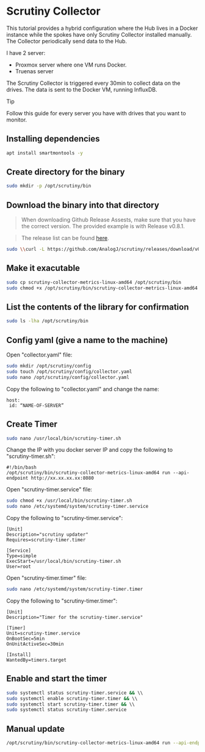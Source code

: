 # Scrutiny Collector 
This tutorial provides a hybrid configuration where the Hub lives in a Docker instance while the spokes have only Scrutiny Collector installed manually. The Collector periodically send data to the Hub.

I have 2 server:
+ Proxmox server where one VM runs Docker. 
+ Truenas server

The Scrutiny Collector is triggered every 30min to collect data on the drives. The data is sent to the Docker VM, running InfluxDB.

> [!TIP]
>Follow this guide for every server you have with drives that you want to monitor.

## Installing dependencies
```bash
apt install smartmontools -y 
```
## Create directory for the binary
```bash
sudo mkdir -p /opt/scrutiny/bin
```

## Download the binary into that directory
>When downloading Github Release Assests, make sure that you have the correct version. The provided example is with Release v0.8.1.

>The release list can be found [here](https://github.com/analogj/scrutiny/releases).

```bash
sudo \\curl -L https://github.com/AnalogJ/scrutiny/releases/download/v0.8.1/scrutiny-collector-metrics-linux-amd64 > scrutiny-collector-metrics-linux-amd64 
```
## Make it exacutable
```bash
sudo cp scrutiny-collector-metrics-linux-amd64 /opt/scrutiny/bin  
sudo chmod +x /opt/scrutiny/bin/scrutiny-collector-metrics-linux-amd64
```
## List the contents of the library for confirmation
```bash
sudo ls -lha /opt/scrutiny/bin
```
## Config yaml (give a name to the machine)
Open "collector.yaml" file:
```bash
sudo mkdir /opt/scrutiny/config  
sudo touch /opt/scrutiny/config/collector.yaml  
sudo nano /opt/scrutiny/config/collector.yaml
```
Copy the following to "collector.yaml" and change the name:
```
host:
 id: “NAME-OF-SERVER”
```

## Create Timer
```bash
sudo nano /usr/local/bin/scrutiny-timer.sh
```
Change the IP with you docker server IP and copy the following to "scrutiny-timer.sh":
```
#!/bin/bash
/opt/scrutiny/bin/scrutiny-collector-metrics-linux-amd64 run --api-endpoint http://xx.xx.xx.xx:8080
```
Open "scrutiny-timer.service" file:
```bash
sudo chmod +x /usr/local/bin/scrutiny-timer.sh   
sudo nano /etc/systemd/system/scrutiny-timer.service
```
Copy the following to "scrutiny-timer.service":
```
[Unit]
Description="scrutiny updater"
Requires=scrutiny-timer.timer

[Service]
Type=simple
ExecStart=/usr/local/bin/scrutiny-timer.sh
User=root
```
Open "scrutiny-timer.timer" file:
```bash
sudo nano /etc/systemd/system/scrutiny-timer.timer
```
Copy the following to "scrutiny-timer.timer":
```
[Unit]
Description="Timer for the scrutiny-timer.service"

[Timer]
Unit=scrutiny-timer.service
OnBootSec=5min
OnUnitActiveSec=30min

[Install]
WantedBy=timers.target
```

## Enable and start the timer
```bash
sudo systemctl status scrutiny-timer.service && \\  
sudo systemctl enable scrutiny-timer.timer && \\  
sudo systemctl start scrutiny-timer.timer && \\  
sudo systemctl status scrutiny-timer.service  
```

## Manual update

```bash
/opt/scrutiny/bin/scrutiny-collector-metrics-linux-amd64 run --api-endpoint “http://xx.xx.xx.xx:8080”
```

<!--
S.M.A.R.T. Monitoring with Scrutiny across machines: [https://github.com/AnalogJ/scrutiny/blob/master/docs/INSTALL_HUB_SPOKE.md](https://github.com/AnalogJ/scrutiny/blob/master/docs/INSTALL_HUB_SPOKE.md)

Create Timer: [https://www.howtogeek.com/replace-cron-jobs-with-systemd-timers/](https://www.howtogeek.com/replace-cron-jobs-with-systemd-timers/)
-->